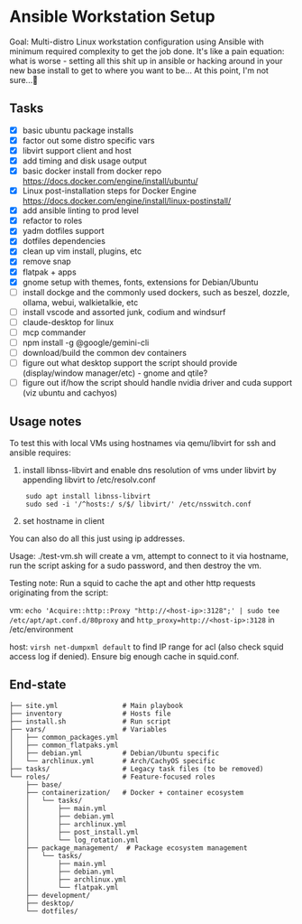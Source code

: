 # Ansible Workstation Setup

Goal:       Multi-distro Linux workstation configuration using Ansible with minimum required complexity to get the job done. It's like a pain equation: what is worse - setting all this shit up in ansible or hacking around in your new base install to get to where you want to be... At this point, I'm not sure...

## Tasks

- [x] basic ubuntu package installs
- [x] factor out some distro specific vars
- [x] libvirt support client and host
- [x] add timing and disk usage output
- [x] basic docker install from docker repo https://docs.docker.com/engine/install/ubuntu/
- [x] Linux post-installation steps for Docker Engine https://docs.docker.com/engine/install/linux-postinstall/
- [x] add ansible linting to prod level
- [x] refactor to roles
- [x] yadm dotfiles support
- [x] dotfiles dependencies
- [x] clean up vim install, plugins, etc
- [x] remove snap
- [x] flatpak + apps
- [x] gnome setup with themes, fonts, extensions for Debian/Ubuntu
- [ ] install dockge and the commonly used dockers, such as beszel, dozzle, ollama, webui, walkietalkie, etc
- [ ] install vscode and assorted junk, codium and windsurf
- [ ] claude-desktop for linux
- [ ] mcp commander
- [ ] npm install -g @google/gemini-cli
- [ ] download/build the common dev containers
- [ ] figure out what desktop support the script should provide (display/window manager/etc) - gnome and qtile?
- [ ] figure out if/how the script should handle nvidia driver and cuda support (viz ubuntu and cachyos)

## Usage notes

To test this with local VMs using hostnames via qemu/libvirt for ssh and ansible requires:

1. install libnss-libvirt and enable dns resolution of vms under libvirt by appending libvirt to /etc/resolv.conf


```
    sudo apt install libnss-libvirt
    sudo sed -i '/^hosts:/ s/$/ libvirt/' /etc/nsswitch.conf
```

2. set hostname in client

You can also do all this just using ip addresses.

Usage: ./test-vm.sh will create a vm, attempt to connect to it via hostname, run the script asking for a sudo password, and then destroy the vm.

Testing note: Run a squid to cache the apt and other http requests originating from the script:

vm: ```echo 'Acquire::http::Proxy "http://<host-ip>:3128";' | sudo tee /etc/apt/apt.conf.d/80proxy``` and  ```http_proxy=http://<host-ip>:3128``` in /etc/environment

host: ```virsh net-dumpxml default``` to find IP range for acl (also check squid access log if denied). Ensure big enough cache in squid.conf.

## End-state
```
├── site.yml                # Main playbook
├── inventory               # Hosts file
├── install.sh              # Run script
├── vars/                   # Variables
│   ├── common_packages.yml
│   ├── common_flatpaks.yml
│   ├── debian.yml          # Debian/Ubuntu specific
│   └── archlinux.yml       # Arch/CachyOS specific
├── tasks/                  # Legacy task files (to be removed)
└── roles/                  # Feature-focused roles
    ├── base/
    ├── containerization/   # Docker + container ecosystem
    │   └── tasks/
    │       ├── main.yml
    │       ├── debian.yml
    │       ├── archlinux.yml
    │       ├── post_install.yml
    │       └── log_rotation.yml
    ├── package_management/  # Package ecosystem management
    │   └── tasks/
    │       ├── main.yml
    │       ├── debian.yml
    │       ├── archlinux.yml
    │       └── flatpak.yml
    ├── development/
    ├── desktop/
    └── dotfiles/
```
